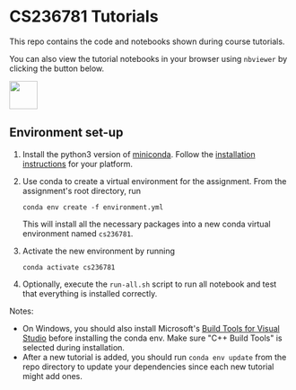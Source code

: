 # CS236781 Tutorials

This repo contains the code and notebooks shown during course tutorials.

You can also view the tutorial notebooks in your browser using `nbviewer` by clicking the
button below.

<a href="https://nbviewer.jupyter.org/github/vistalab-technion/cs236781-tutorials/tree/master/"><img src="https://nbviewer.jupyter.org/static/img/nav_logo.svg" height="50px"/></a>

## Environment set-up

1. Install the python3 version of [miniconda](https://conda.io/miniconda.html).
   Follow the [installation instructions](https://docs.conda.io/projects/conda/en/latest/user-guide/install/index.html)
   for your platform.

2. Use conda to create a virtual environment for the assignment.
   From the assignment's root directory, run

   ```shell
   conda env create -f environment.yml
   ```

   This will install all the necessary packages into a new conda virtual environment named `cs236781`.

3. Activate the new environment by running

   ```shell
   conda activate cs236781
   ```

4. Optionally, execute the `run-all.sh` script to run all notebook and test that
   everything is installed correctly.

Notes:
- On Windows, you should also install Microsoft's [Build Tools for Visual
  Studio](https://visualstudio.microsoft.com/downloads/#build-tools-for-visual-studio-2019)
  before installing the conda env.  Make sure "C++ Build Tools" is selected during installation.
- After a new tutorial is added, you should run `conda env update` from the repo
  directory to update your dependencies since each new tutorial might add ones.


